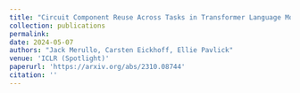 ```yaml
---
title: "Circuit Component Reuse Across Tasks in Transformer Language Models"
collection: publications
permalink: 
date: 2024-05-07
authors: "Jack Merullo, Carsten Eickhoff, Ellie Pavlick"
venue: 'ICLR (Spotlight)'
paperurl: 'https://arxiv.org/abs/2310.08744'
citation: ''
---
```

